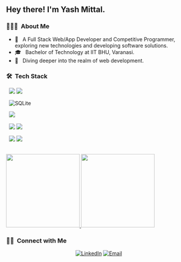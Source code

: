 <h2> Hey there! I'm Yash Mittal.</h2>

<h3> 👨🏻‍💻 &nbsp;About Me </h3>

- 🤔 &nbsp; A Full Stack Web/App Developer and Competitive Programmer, exploring new technologies and developing software solutions.
- 🎓 &nbsp; Bachelor of Technology at IIT BHU, Varanasi.
- 💭 &nbsp; Diving deeper into the realm of web  development.

<h3> 🛠 &nbsp;Tech Stack</h3>

&nbsp; <img src="https://img.shields.io/badge/c++%20-%2300599C.svg?&style=for-the-badge&logo=c%2B%2B&logoColor=white"/> <img src="https://img.shields.io/badge/javascript%20-%23323330.svg?&style=for-the-badge&logo=javascript&logoColor=%23F7DF1E"/> 

&nbsp;	![SQLite](https://img.shields.io/badge/sqlite-%2307405e.svg?style=for-the-badge&logo=sqlite&logoColor=white)

&nbsp;  <img src="https://img.shields.io/badge/mysql-%2300f.svg?&style=for-the-badge&logo=mysql&logoColor=white"/> 

&nbsp;
  <img src="https://img.shields.io/badge/git%20-%23F05033.svg?&style=for-the-badge&logo=git&logoColor=white"/> <img src="https://img.shields.io/badge/github%20-%23121011.svg?&style=for-the-badge&logo=github&logoColor=white"/>
  
&nbsp;
<img src="https://img.shields.io/badge/Visual%20Studio%20-%2320232a.svg?&style=for-the-badge&logo=visualstudiocode&logoColor=%2361DAFB"/>
<img src="https://img.shields.io/badge/Sublime%20Text%20-%2320232a.svg?&style=for-the-badge&logo=sublimetext&logoColor=%2361DAFB"/>


<br/>

<a href="https://github.com/yashmittal21">
  <img height="200em" src="https://github-readme-stats.vercel.app/api?username=yashmittal21&theme=buefy&show_icons=true" />
  <img height="200em" src="https://github-readme-stats.vercel.app/api/top-langs/?username=yashmittal21&theme=buefy&layout=compact" />
</a>

<br/>

<h3> 🤝🏻 &nbsp;Connect with Me </h3>

<p align="center">
<a href="https://www.linkedin.com/in/yash-mittal-2625091b0/"><img alt="LinkedIn" src="https://img.shields.io/badge/LinkedIn-yashmittal21-blue?style=flat-square&logo=linkedin"></a>
<a href="yash.mittal.che19@itbhu.ac.in"><img alt="Email" src="https://img.shields.io/badge/Email-yash.mittal.che19@itbhu.ac.in-blue?style=flat-square&logo=gmail"></a>
</p>
